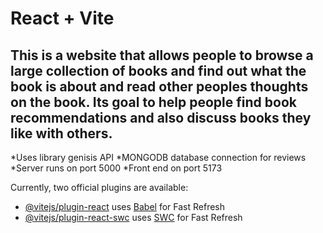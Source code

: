 # React + Vite

## This is a website that allows people to browse a large collection of books and find out what the book is about and read other peoples thoughts on the book. Its goal to help people find book recommendations and also discuss books they like with others. 

*Uses library genisis API
*MONGODB database connection for reviews
*Server runs on port 5000
*Front end on port 5173

Currently, two official plugins are available:

- [@vitejs/plugin-react](https://github.com/vitejs/vite-plugin-react/blob/main/packages/plugin-react/README.md) uses [Babel](https://babeljs.io/) for Fast Refresh
- [@vitejs/plugin-react-swc](https://github.com/vitejs/vite-plugin-react-swc) uses [SWC](https://swc.rs/) for Fast Refresh

